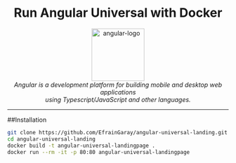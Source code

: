 <h1 align="center">Run Angular Universal with Docker </h1>

<p align="center">
  <img src="https://camo.githubusercontent.com/599f5e0a0b57648b72e3c9098c6c1a7b94e51d70bfaea61613f8d635cae186fe/68747470733a2f2f616e67756c61722e696f2f67656e6572617465642f696d616765732f6d61726b6574696e672f636f6e636570742d69636f6e732f756e6976657273616c2e706e67" alt="angular-logo" width="120px" height="120px"/>
  <br>
  <i>Angular is a development platform for building mobile and desktop web applications
    <br> using Typescript/JavaScript and other languages.</i>
  <br>
</p>


<hr>


##Installation
```zsh
git clone https://github.com/EfrainGaray/angular-universal-landing.git
cd angular-universal-landing
docker build -t angular-universal-landingpage .
docker run --rm -it -p 80:80 angular-universal-landingpage
```
